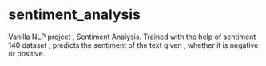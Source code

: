 # sentiment_analysis
Vanilla NLP project , Sentiment Analysis. Trained with the help of sentiment 140 dataset , predicts the sentiment of the text given , whether it is negative or positive.
